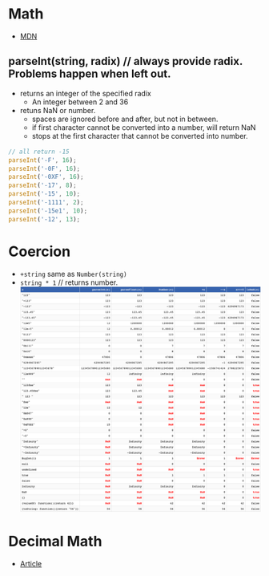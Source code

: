 # Math

- [MDN](https://developer.mozilla.org/en-US/docs/Web/JavaScript/Reference/Global_Objects/Math)

## parseInt(string, radix) // always provide radix. Problems happen when left out.

- returns an integer of the specified radix
  - An integer between 2 and 36
- retuns NaN or number.
  - spaces are ignored before and after, but not in between.
  - if first character cannot be converted into a number, will return NaN
  - stops at the first character that cannot be converted into number.

```js
// all return -15
parseInt('-F', 16);
parseInt('-0F', 16);
parseInt('-0XF', 16);
parseInt('-17', 8);
parseInt('-15', 10);
parseInt('-1111', 2);
parseInt('-15e1', 10);
parseInt('-12', 13);
```

# Coercion

- `+string` same as `Number(string)`
- `string * 1` // returns number.
  <a href="https://stackoverflow.com/questions/17106681/parseint-vs-unary-plus-when-to-use-which"><img src="./images/parseIntvsplus.png" alt="coercion table"></a>

# Decimal Math

- [Article](https://thecodebarbarian.com/a-nodejs-perspective-on-mongodb-34-decimal.html)
